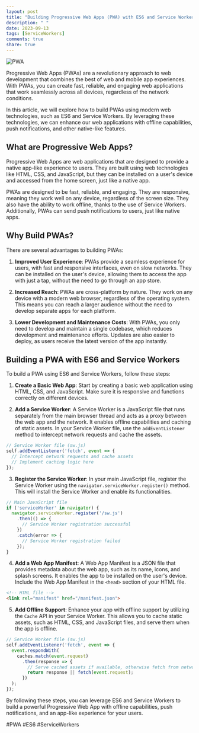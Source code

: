 ```yaml
---
layout: post
title: "Building Progressive Web Apps (PWA) with ES6 and Service Workers"
description: " "
date: 2023-09-13
tags: [ServiceWorkers]
comments: true
share: true
---
```


![PWA](https://example.com/pwa-image.jpg)

Progressive Web Apps (PWAs) are a revolutionary approach to web development that combines the best of web and mobile app experiences. With PWAs, you can create fast, reliable, and engaging web applications that work seamlessly across all devices, regardless of the network conditions.

In this article, we will explore how to build PWAs using modern web technologies, such as ES6 and Service Workers. By leveraging these technologies, we can enhance our web applications with offline capabilities, push notifications, and other native-like features.

## What are Progressive Web Apps?

Progressive Web Apps are web applications that are designed to provide a native app-like experience to users. They are built using web technologies like HTML, CSS, and JavaScript, but they can be installed on a user's device and accessed from the home screen, just like a native app.

PWAs are designed to be fast, reliable, and engaging. They are responsive, meaning they work well on any device, regardless of the screen size. They also have the ability to work offline, thanks to the use of Service Workers. Additionally, PWAs can send push notifications to users, just like native apps.

## Why Build PWAs?

There are several advantages to building PWAs:

1. **Improved User Experience**: PWAs provide a seamless experience for users, with fast and responsive interfaces, even on slow networks. They can be installed on the user's device, allowing them to access the app with just a tap, without the need to go through an app store.

2. **Increased Reach**: PWAs are cross-platform by nature. They work on any device with a modern web browser, regardless of the operating system. This means you can reach a larger audience without the need to develop separate apps for each platform.

3. **Lower Development and Maintenance Costs**: With PWAs, you only need to develop and maintain a single codebase, which reduces development and maintenance efforts. Updates are also easier to deploy, as users receive the latest version of the app instantly.

## Building a PWA with ES6 and Service Workers

To build a PWA using ES6 and Service Workers, follow these steps:

1. **Create a Basic Web App**: Start by creating a basic web application using HTML, CSS, and JavaScript. Make sure it is responsive and functions correctly on different devices.

2. **Add a Service Worker**: A Service Worker is a JavaScript file that runs separately from the main browser thread and acts as a proxy between the web app and the network. It enables offline capabilities and caching of static assets. In your Service Worker file, use the `addEventListener` method to intercept network requests and cache the assets.

```javascript
// Service Worker file (sw.js)
self.addEventListener('fetch', event => {
  // Intercept network requests and cache assets
  // Implement caching logic here
});
```

3. **Register the Service Worker**: In your main JavaScript file, register the Service Worker using the `navigator.serviceWorker.register()` method. This will install the Service Worker and enable its functionalities.

```javascript
// Main JavaScript file
if ('serviceWorker' in navigator) {
  navigator.serviceWorker.register('/sw.js')
    .then(() => {
      // Service Worker registration successful
    })
    .catch(error => {
      // Service Worker registration failed
    });
}
```

4. **Add a Web App Manifest**: A Web App Manifest is a JSON file that provides metadata about the web app, such as its name, icons, and splash screens. It enables the app to be installed on the user's device. Include the Web App Manifest in the `<head>` section of your HTML file.

```html
<!-- HTML file -->
<link rel="manifest" href="/manifest.json">
```

5. **Add Offline Support**: Enhance your app with offline support by utilizing the `Cache` API in your Service Worker. This allows you to cache static assets, such as HTML, CSS, and JavaScript files, and serve them when the app is offline.

```javascript
// Service Worker file (sw.js)
self.addEventListener('fetch', event => {
  event.respondWith(
    caches.match(event.request)
      .then(response => {
        // Serve cached assets if available, otherwise fetch from network
        return response || fetch(event.request);
      })
  );
});
```

By following these steps, you can leverage ES6 and Service Workers to build a powerful Progressive Web App with offline capabilities, push notifications, and an app-like experience for your users.

#PWA #ES6 #ServiceWorkers